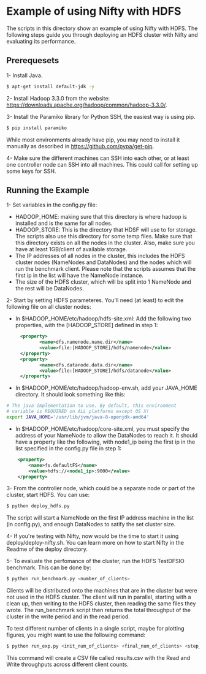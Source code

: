 Example of using Nifty with HDFS
=======
The scripts in this directory show an example of using Nifty with HDFS. The following steps guide you through deploying an HDFS cluster with Nifty and evaluating its performance.

Prerequesets
-------
1- Install Java.
```bash
$ apt-get install default-jdk -y
```

2- Install Hadoop 3.3.0 from the website: https://downloads.apache.org/hadoop/common/hadoop-3.3.0/.

3- Install the Paramiko library for Python SSH, the easiest way is using pip.
```bash
$ pip install paramiko
```
While most environments already have pip, you may need to install it manually as described in https://github.com/pypa/get-pip.


4- Make sure the different machines can SSH into each other, or at least one controller node can SSH into all machines. This could call for setting up some keys for SSH.

Running the Example
-------
1- Set variables in the config.py file: 
* HADOOP_HOME: making sure that this directory is where hadoop is installed and is the same for all nodes.
* HADOOP_STORE: This is the directory that HDSF will use to for storage. The scripts also use this directory for some temp files. Make sure that this directory exists on all the nodes in the cluster. Also, make sure you have at least 1GB/client of available storage.
* The IP addresses of all nodes in the cluster, this includes the HDFS cluster nodes (NameNodes and DataNodes) and the nodes which will run the benchmark client. Please note that the scripts assumes that the first ip in the list will have the NameNode instance.
* The size of the HDFS cluster, which will be split into 1 NameNode and the rest will be DataNodes.


2- Start by setting HDFS parameteres. You'll need (at least) to edit the following file on all cluster nodes:

* In $HADOOP_HOME/etc/hadoop/hdfs-site.xml: Add the following two properties, with the [HADOOP_STORE] defined in step 1:

```xml
     <property>
            <name>dfs.namenode.name.dir</name>
            <value>file:[HADOOP_STORE]/hdfs/namenode</value>
     </property>
     <property>
            <name>dfs.datanode.data.dir</name>
            <value>file:[HADOOP_STORE]/hdfs/datanode</value>
     </property>
```

* In $HADOOP_HOME/etc/hadoop/hadoop-env.sh, add your JAVA_HOME directory. It should look something like this:
```bash
# The java implementation to use. By default, this environment
# variable is REQUIRED on ALL platforms except OS X!
export JAVA_HOME='/usr/lib/jvm/java-8-openjdk-amd64'
```

* In $HADOOP_HOME/etc/hadoop/core-site.xml, you must specify the address of your NameNode to allow the DataNodes to reach it. It should have a property like the following, with node1_ip being the first ip in the list specified in the config.py file in step 1:
```xml
    <property>
        <name>fs.defaultFS</name>
        <value>hdfs://<node1_ip>:9000</value>
    </property>
```

3- From the controller node, which could be a separate node or part of the cluster, start HDFS. You can use:
```bash
$ python deploy_hdfs.py
```
The script will start a NameNode on the first IP address machine in the list (in config.py), and enough DataNodes to satify the set cluster size.

4- If you're testing with Nifty, now would be the time to start it using deploy/deploy-nifty.sh. You can learn more on how to start Nifty in the Readme of the deploy directory.

5- To evaluate the perfomance of the cluster, run the HDFS TestDFSIO benchmark. This can be done by:
```bash
$ python run_benchmark.py <number_of_clients>
```
Clients will be distributed onto the machines that are in the cluster but were not used in the HDFS cluster. The client will run in parallel, starting with a clean up, then writing to the HDFS cluster, then reading the same files they wrote. The run_benchmark script then returns the total throughput of the cluster in the write period and in the read period.

To test different number of clients in a single script, maybe for plotting figures, you might want to use the following command:
```bash
$ python run_exp.py <init_num_of_clients> <final_num_of_clients> <step_size>
```
This command will create a CSV file called results.csv with the Read and Write throughputs across different client counts.